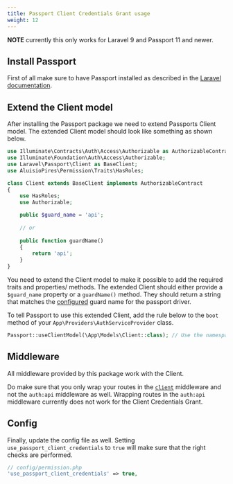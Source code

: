 ```yaml
---
title: Passport Client Credentials Grant usage
weight: 12
---
```


**NOTE** currently this only works for Laravel 9 and Passport 11 and newer.

## Install Passport
First of all make sure to have Passport installed as described in the [Laravel documentation](https://laravel.com/docs/master/passport).

## Extend the Client model
After installing the Passport package we need to extend Passports Client model. 
The extended Client model should look like something as shown below.

```php
use Illuminate\Contracts\Auth\Access\Authorizable as AuthorizableContract;
use Illuminate\Foundation\Auth\Access\Authorizable;
use Laravel\Passport\Client as BaseClient;
use AluisioPires\Permission\Traits\HasRoles;

class Client extends BaseClient implements AuthorizableContract
{
    use HasRoles;
    use Authorizable;

    public $guard_name = 'api';
    
    // or
    
    public function guardName()
    {
        return 'api';
    }
}
```

You need to extend the Client model to make it possible to add the required traits and properties/ methods.
The extended Client should either provide a `$guard_name` property or a `guardName()` method.
They should return a string that matches the [configured](https://laravel.com/docs/master/passport#installation) guard name for the passport driver.

To tell Passport to use this extended Client, add the rule below to the `boot` method of your `App\Providers\AuthServiceProvider` class.
```php
Passport::useClientModel(\App\Models\Client::class); // Use the namespace of your extended Client.
```

## Middleware
All middleware provided by this package work with the Client.

Do make sure that you only wrap your routes in the [`client`](https://laravel.com/docs/master/passport#via-middleware) middleware and not the `auth:api` middleware as well.
Wrapping routes in the `auth:api` middleware currently does not work for the Client Credentials Grant.

## Config
Finally, update the config file as well. Setting `use_passport_client_credentials` to `true` will make sure that the right checks are performed.

```php
// config/permission.php
'use_passport_client_credentials' => true,
```
